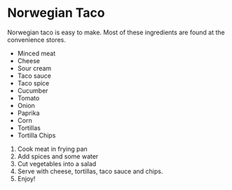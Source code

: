 # Norwegian Taco

Norwegian taco is easy to make. Most of these ingredients
are found at the convenience stores.

- Minced meat
- Cheese
- Sour cream
- Taco sauce
- Taco spice
- Cucumber
- Tomato
- Onion
- Paprika
- Corn
- Tortillas
- Tortilla Chips

1) Cook meat in frying pan
2) Add spices and some water
3) Cut vegetables into a salad
4) Serve with cheese, tortillas, taco sauce and chips.
5) Enjoy!
